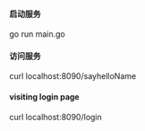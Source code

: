 #### 启动服务
go run main.go

#### 访问服务
curl localhost:8090/sayhelloName

#### visiting login page

curl localhost:8090/login

